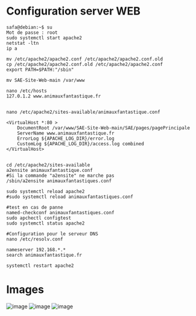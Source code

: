 # Configuration server WEB

```shell
safa@debian:~$ su
Mot de passe : root
sudo systemctl start apache2
netstat -ltn
ip a

mv /etc/apache2/apache2.conf /etc/apache2/apache2.conf.old
cp /etc/apache2/apache2.conf.old /etc/apache2/apache2.conf
export PATH=$PATH:"/sbin"

mv SAE-Site-Web-main /var/www

nano /etc/hosts
127.0.1.2 www.animauxfantastique.fr


nano /etc/apache2/sites-available/animauxfantastique.conf

<VirtualHost *:80 >
	DocumentRoot /var/www/SAE-Site-Web-main/SAE/pages/pagePrincipale
	ServerName www.animauxfantastique.fr
	ErrorLog ${APACHE_LOG_DIR}/error.log
	CustomLog ${APACHE_LOG_DIR}/access.log combined
</VirtualHost>


cd /etc/apache2/sites-available
a2ensite animauxfantastique.conf
#Si la commande "a2ensite" ne marche pas
/sbin/a2ensite animauxfantastiques.conf

sudo systemctl reload apache2
#sudo systemctl reload animauxfantastiques.conf

#test en cas de panne
named-checkconf animauxfantastiques.conf
sudo apchectl configtest
sudo systemctl status apache2

#Configuration pour le serveur DNS
nano /etc/resolv.conf

nameserver 192.168.*.*
search animauxfantastique.fr

systemctl restart apache2
```
# Images
![image](https://github.com/user-attachments/assets/dddd554b-6190-4494-abf5-99f01c84cfa0)
![image](https://github.com/user-attachments/assets/75bbb67b-505c-46ba-aee2-6533c223f56b)
![image](https://github.com/user-attachments/assets/74ba7d4f-c476-429f-8757-b58fdef63103)


